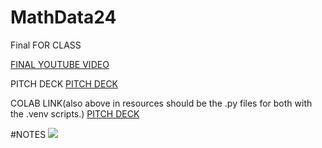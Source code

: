# MathData24
Final FOR CLASS 

<a href="https://www.youtube.com/watch?v=zEVcOmiPk0w">FINAL YOUTUBE VIDEO</a>



PITCH DECK 
<a href="https://docs.google.com/presentation/d/1zykBUL-AuyML1hYbDlKlUPWBp9vIHKJhuWkBWc0CUbc/edit?usp=sharing">PITCH DECK</a>

COLAB LINK(also above in resources should be the .py files for both with the .venv scripts.)
<a href="https://colab.research.google.com/drive/1hGx9ltCrercqzQD_zLzKE5V36UGRgDfZ?usp=sharing">PITCH DECK</a>




#NOTES
<img src="https://c2.staticflickr.com/6/5024/5555927344_3c698e4ee3_b.jpg" px=400>
